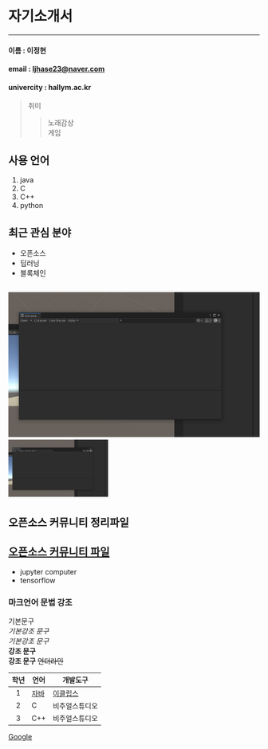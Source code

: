 # 자기소개서
---

#### 이름 : 이정현
#### email : ljhase23@naver.com
#### univercity : hallym.ac.kr

> 취미  
>> 노래감상  
>> 게임  

## 사용 언어
1. java
2. C
3. C++
4. python

## 최근 관심 분야
* 오픈소스
* 딥러닝
* 블록체인

![이미지오류](/캡처.png)
<img src = 캡처.png width = 200>
----------------
## 오픈소스 커뮤니티 정리파일
[오픈소스 커뮤니티 파일](openSourceCommunity.md)
----------------
* jupyter computer
* tensorflow

### 마크언어 문법 강조

기본문구  
*기본강조 문구*  
_기본강조 문구_  
**강조 문구**  
__강조 문구__
~~언더라인~~  

|학년|언어|개발도구|
|:---:|---|---|
|1|[자바](http://www.oracle.com)|[이클립스][eclipse]|
|2|C|비주얼스튜디오|
|3|C++|비주얼스튜디오|


[eclipse]: http://www.eclipse.org
[Google](https://www.google.com)
